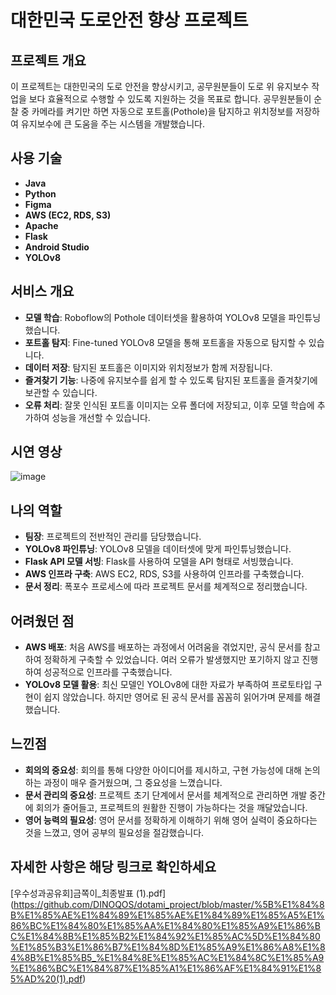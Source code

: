 # 대한민국 도로안전 향상 프로젝트

## 프로젝트 개요
이 프로젝트는 대한민국의 도로 안전을 향상시키고, 공무원분들이 도로 위 유지보수 작업을 보다 효율적으로 수행할 수 있도록 지원하는 것을 목표로 합니다. 공무원분들이 순찰 중 카메라를 켜기만 하면 자동으로 포트홀(Pothole)을 탐지하고 위치정보를 저장하여 유지보수에 큰 도움을 주는 시스템을 개발했습니다.

## 사용 기술
- **Java**
- **Python**
- **Figma**
- **AWS (EC2, RDS, S3)**
- **Apache**
- **Flask**
- **Android Studio**
- **YOLOv8**

## 서비스 개요
- **모델 학습**: Roboflow의 Pothole 데이터셋을 활용하여 YOLOv8 모델을 파인튜닝했습니다.
- **포트홀 탐지**: Fine-tuned YOLOv8 모델을 통해 포트홀을 자동으로 탐지할 수 있습니다.
- **데이터 저장**: 탐지된 포트홀은 이미지와 위치정보가 함께 저장됩니다.
- **즐겨찾기 기능**: 나중에 유지보수를 쉽게 할 수 있도록 탐지된 포트홀을 즐겨찾기에 보관할 수 있습니다.
- **오류 처리**: 잘못 인식된 포트홀 이미지는 오류 폴더에 저장되고, 이후 모델 학습에 추가하여 성능을 개선할 수 있습니다.

## 시연 영상
![image](https://github.com/user-attachments/assets/764a93b6-21da-4162-844d-150a9f49b4c6)

## 나의 역할
- **팀장**: 프로젝트의 전반적인 관리를 담당했습니다.
- **YOLOv8 파인튜닝**: YOLOv8 모델을 데이터셋에 맞게 파인튜닝했습니다.
- **Flask API 모델 서빙**: Flask를 사용하여 모델을 API 형태로 서빙했습니다.
- **AWS 인프라 구축**: AWS EC2, RDS, S3를 사용하여 인프라를 구축했습니다.
- **문서 정리**: 폭포수 프로세스에 따라 프로젝트 문서를 체계적으로 정리했습니다.

## 어려웠던 점
- **AWS 배포**: 처음 AWS를 배포하는 과정에서 어려움을 겪었지만, 공식 문서를 참고하여 정확하게 구축할 수 있었습니다. 여러 오류가 발생했지만 포기하지 않고 진행하여 성공적으로 인프라를 구축했습니다.
- **YOLOv8 모델 활용**: 최신 모델인 YOLOv8에 대한 자료가 부족하여 프로토타입 구현이 쉽지 않았습니다. 하지만 영어로 된 공식 문서를 꼼꼼히 읽어가며 문제를 해결했습니다.

## 느낀점
- **회의의 중요성**: 회의를 통해 다양한 아이디어를 제시하고, 구현 가능성에 대해 논의하는 과정이 매우 즐거웠으며, 그 중요성을 느꼈습니다.
- **문서 관리의 중요성**: 프로젝트 초기 단계에서 문서를 체계적으로 관리하면 개발 중간에 회의가 줄어들고, 프로젝트의 원활한 진행이 가능하다는 것을 깨달았습니다.
- **영어 능력의 필요성**: 영어 문서를 정확하게 이해하기 위해 영어 실력이 중요하다는 것을 느꼈고, 영어 공부의 필요성을 절감했습니다.

## 자세한 사항은 해당 링크로 확인하세요
[우수성과공유회]금쪽이_최종발표 (1).pdf](https://github.com/DINOQOS/dotami_project/blob/master/%5B%E1%84%8B%E1%85%AE%E1%84%89%E1%85%AE%E1%84%89%E1%85%A5%E1%86%BC%E1%84%80%E1%85%AA%E1%84%80%E1%85%A9%E1%86%BC%E1%84%8B%E1%85%B2%E1%84%92%E1%85%AC%5D%E1%84%80%E1%85%B3%E1%86%B7%E1%84%8D%E1%85%A9%E1%86%A8%E1%84%8B%E1%85%B5_%E1%84%8E%E1%85%AC%E1%84%8C%E1%85%A9%E1%86%BC%E1%84%87%E1%85%A1%E1%86%AF%E1%84%91%E1%85%AD%20(1).pdf)
